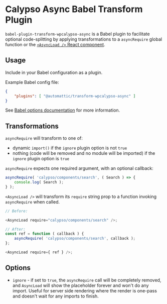 # Calypso Async Babel Transform Plugin

`babel-plugin-transform-wpcalypso-async` is a Babel plugin to facilitate optional
code-splitting by applying transformations to a `asyncRequire` global function or the
[`<AsyncLoad />` React component](https://github.com/Automattic/wp-calypso/tree/HEAD/client/components/async-load).

## Usage

Include in your Babel configuration as a plugin.

Example Babel config file:

```json
{
	"plugins": [ "@automattic/transform-wpcalypso-async" ]
}
```

See [Babel options documentation](http://babeljs.io/docs/usage/options/) for more information.

## Transformations

`asyncRequire` will transform to one of:

- dynamic `import()` if the `ignore` plugin option is not `true`
- nothing (code will be removed and no module will be imported) if the `ignore` plugin option is `true`

`asyncRequire` expects one required argument, with an optional callback:

```js
asyncRequire( 'calypso/components/search', ( Search ) => {
	console.log( Search );
} );
```

`<AsyncLoad />` will transform its `require` string prop to a function invoking `asyncRequire` when called.

```js
// Before:

<AsyncLoad require="calypso/components/search" />;
```

```js
// After:
const ref = function ( callback ) {
	asyncRequire( 'calypso/components/search', callback );
};

<AsyncLoad require={ ref } />;
```

## Options

- `ignore` - if set to `true`, the `asyncRequire` call will be completely removed, and `AsyncLoad` will show the placeholder forever and won't do any import. Useful for server side rendering where the render is one-pass and doesn't wait for any imports to finish.

